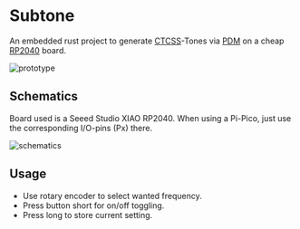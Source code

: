 Subtone
=======

An embedded rust project to generate
[CTCSS](https://en.wikipedia.org/wiki/Continuous_Tone-Coded_Squelch_System)-Tones
via [PDM](https://en.wikipedia.org/wiki/Pulse-density_modulation) on a cheap
[RP2040](https://en.wikipedia.org/wiki/RP2040) board.

![prototype](Prototype.jpg "Prototype attached to 23cm tranciever")

Schematics
----------

Board used is a Seeed Studio XIAO RP2040. When using a Pi-Pico, just use the
corresponding I/O-pins (Px) there.

![schematics](Screenshot.png "XIAO RP2040 Schematics")

Usage
-----

* Use rotary encoder to select wanted frequency.
* Press button short for on/off toggling.
* Press long to store current setting.